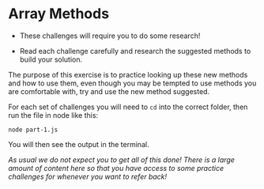 # Array Methods

- These challenges will require you to do some research!

- Read each challenge carefully and research the suggested methods to build your solution.

The purpose of this exercise is to practice looking up these new methods and how to use them, even though you may be tempted to use methods you are comfortable with, try and use the new method suggested.

For each set of challenges you will need to `cd` into the correct folder, then run the file in node like this:

```
node part-1.js
```

You will then see the output in the terminal.

*As usual we do not expect you to get all of this done! There is a large amount of content here so that you have access to some practice challenges for whenever you want to refer back!*
